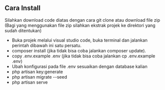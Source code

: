 
## Cara Install

Silahkan download code diatas dengan cara git clone atau download file zip
(Bagi yang menggunakan file zip silahkan ekstrak projek ke direktori yang sudah ditentukan)

- Buka projek melalui visual studio code, buka terminal dan jalankan perintah dibawah ini satu persatu.
- composer install (jika tidak bisa coba jalankan composer update).
- copy .env.example .env (jika tidak bisa coba jalankan cp .env.example .env)
- Ubah konfigurasi pada file .env sesuaikan dengan database kalian
- php artisan key:generate
- php artisan migrate --seed
- php artisan serve

